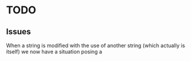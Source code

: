 # TODO


## Issues

When a string is modified with the use of another string (which actually is itself) we now have a situation posing a 



